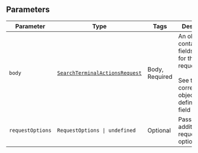 ## Parameters

| Parameter | Type | Tags | Description |
|  --- | --- | --- | --- |
| `body` | [`SearchTerminalActionsRequest`](../../doc/models/search-terminal-actions-request.md) | Body, Required | An object containing the fields to POST for the request.<br><br>See the corresponding object definition for field details. |
| `requestOptions` | `RequestOptions \| undefined` | Optional | Pass additional request options. |
